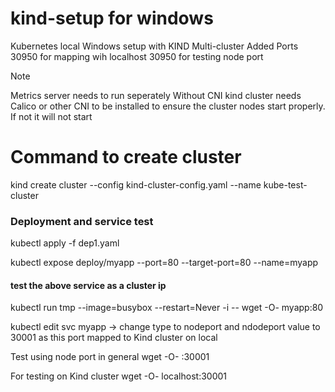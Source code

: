 # kind-setup for windows
Kubernetes local Windows setup with KIND Multi-cluster
Added Ports 30950 for mapping wih localhost 30950 for testing node port

> [!NOTE]
> Metrics server needs to run seperately 
> Without CNI kind cluster needs Calico or other CNI to be installed to ensure the cluster nodes start properly. If not it will not start

# Command to create cluster
kind create cluster --config kind-cluster-config.yaml --name kube-test-cluster

### Deployment and service test
kubectl apply -f dep1.yaml

kubectl expose deploy/myapp --port=80 --target-port=80 --name=myapp

#### test the above service as a cluster ip
kubectl run tmp --image=busybox --restart=Never -i -- wget -O- myapp:80

kubectl edit svc myapp -> change type to nodeport and ndodeport value to 30001 as this port mapped to Kind cluster on local

Test using node port in general
wget -O- <nodeip>:30001

For testing on Kind cluster 
wget -O- localhost:30001

